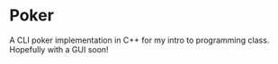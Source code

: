 # Poker
A CLI poker implementation in C++ for my intro to programming class. Hopefully with a GUI soon!

